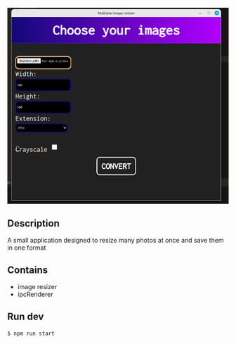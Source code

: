![img_2.png](img_2.png)
## Description
A small application designed to resize many photos at once and save them in one format
## Contains
- image resizer
- ipcRenderer

## Run dev
```
$ npm run start
```


